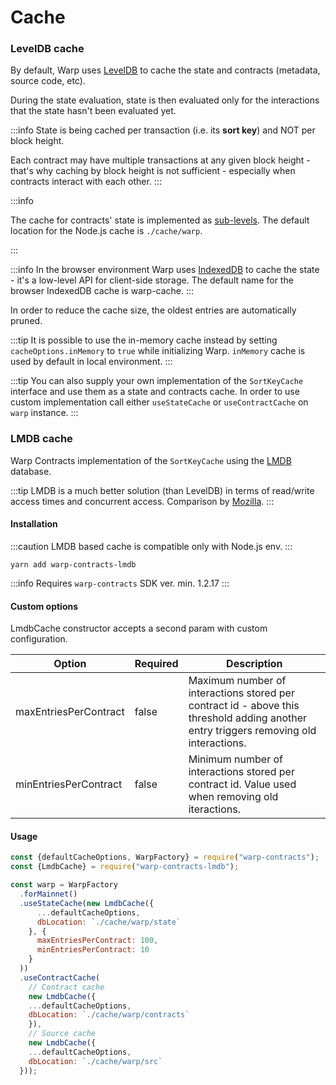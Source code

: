 # Cache

### LevelDB cache
By default, Warp uses [LevelDB](https://github.com/google/leveldb) to cache the state and contracts (metadata, source code, etc).

During the state evaluation, state is then evaluated only for the interactions that the state hasn't been evaluated yet.

:::info
State is being cached per transaction (i.e. its **sort key**) and NOT per block height.

Each contract may have multiple transactions at any given block height - that's why caching by block height is not sufficient
\- especially when contracts interact with each other.
:::

:::info

The cache for contracts' state is implemented as [sub-levels](https://www.npmjs.com/package/level#sublevel--dbsublevelname-options).
The default location for the Node.js cache is `./cache/warp`.

:::

:::info
In the browser environment Warp uses [IndexedDB](https://developer.mozilla.org/en-US/docs/Web/API/IndexedDB_API) to cache the state - it's a low-level API for client-side storage.
The default name for the browser IndexedDB cache is warp-cache.
:::

In order to reduce the cache size, the oldest entries are automatically pruned.

:::tip
It is possible to use the in-memory cache instead by setting `cacheOptions.inMemory` to `true` while initializing Warp. `inMemory` cache is used by default in local environment.
:::

:::tip
You can also supply your own implementation of the `SortKeyCache` interface and use them as a state and contracts cache.
In order to use custom implementation call either `useStateCache` or `useContractCache` on `warp` instance.
:::

### LMDB cache
Warp Contracts implementation of the `SortKeyCache` using the [LMDB](https://github.com/kriszyp/lmdb-js#readme) database.

:::tip
LMDB is a much better solution (than LevelDB) in terms of read/write access times and concurrent access. Comparison by [Mozilla](https://mozilla.github.io/firefox-browser-architecture/text/0017-lmdb-vs-leveldb.html).
:::

#### Installation
:::caution
LMDB based cache is compatible only with Node.js env.
:::

```
yarn add warp-contracts-lmdb
```

:::info
Requires `warp-contracts` SDK ver. min. 1.2.17
:::

#### Custom options
LmdbCache constructor accepts a second param with custom configuration.

| Option                | Required   | Description                                                                                                                           |
|-----------------------|------------|---------------------------------------------------------------------------------------------------------------------------------------|
| maxEntriesPerContract |   false    | Maximum number of interactions stored per contract id - above this threshold adding another entry triggers removing old interactions. |
| minEntriesPerContract |   false    | Minimum number of interactions stored per contract id. Value used when removing old iteractions.                                      |

#### Usage

```js
const {defaultCacheOptions, WarpFactory} = require("warp-contracts");
const {LmdbCache} = require("warp-contracts-lmdb");

const warp = WarpFactory
  .forMainnet()
  .useStateCache(new LmdbCache({
      ...defaultCacheOptions,
      dbLocation: `./cache/warp/state`
    }, {
      maxEntriesPerContract: 100, 
      minEntriesPerContract: 10
    }
  ))
  .useContractCache(
    // Contract cache
    new LmdbCache({
    ...defaultCacheOptions,
    dbLocation: `./cache/warp/contracts`
    }), 
    // Source cache
    new LmdbCache({
    ...defaultCacheOptions,
    dbLocation: `./cache/warp/src`
  }));
```
